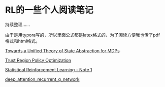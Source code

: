 # RL的一些个人阅读笔记

持续整理……

由于是用typora写的，所以里面公式都是latex格式的，为了阅读方便我也传了pdf格式和html格式。




[Towards a Unified Theory of State Abstraction for MDPs](https://github.com/zanghyu/RL_note/blob/master/Towards%20a%20Unified%20Theory%20of%20State%20Abstraction%20for%20MDPs.md)

[Trust Region Policy Optimization](https://github.com/zanghyu/RL_note/blob/master/Trust%20Region%20Policy%20Optimization.md)

[Statistical Reinforcement Learning - Note 1](https://github.com/zanghyu/RL_note/blob/master/pdf/Statistical%20Reinforcement%20Learning%20%20%20%20%20%20-%20%20Note%201.pdf)

[deep_attention_recurrent_q_network](https://github.com/zanghyu/RL_note/blob/master/pdf/deep_attention_recurrent_q_network_note.pdf)
